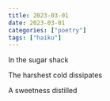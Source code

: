 ```yaml
---
title: 2023-03-01
date: 2023-03-01
categories: ["poetry"]
tags: ["haiku"]
---
```

In the sugar shack

The harshest cold dissipates

A sweetness distilled